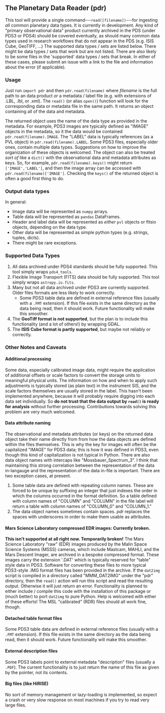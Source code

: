 ## The Planetary Data Reader (pdr)
This tool will provide a single command---`read([filename])`---for ingesting _all_ common planetary data types. It is currently in development. Any kind of "primary observational data" product currently archived in the PDS (under PDS3 or PDS4) should be covered eventually, as should many common data types used in research workflows that do not appear in the PDS (e.g. ISIS Cube, GeoTIFF, ...) The supported data types / sets are listed below. There might be data types / sets that work but are not listed. There are also likely to be some files in the 'supported' data types / sets that break. In either of these cases, please submit an issue with a link to the file and information about the error (if applicable).

### Usage
Just run `import pdr` and then `pdr.read(filename)` where _filename_ is the full path to an data product _or_ a metadata / label file (e.g. with extensions of .LBL, .lbl, or .xml). The `read()` (or alias `open()`) function will look for the corresponding data or metadata file in the same path. It returns an object containing all of the data and metadata.

The returned object uses the name of the data type as provided in the metadata. For example, PDS3 images are typically defined as "IMAGE" objects in the metadata, so it the data would be contained `pdr.read(filename).IMAGE`. The "LABEL" data is typically references (as a PVL object) in `pdr.read(filename).LABEL`. Some PDS3 files, especially older ones, contain multiple data types. Suggestions on how to improve the organization of these objects is welcomed.
The object can also be treated _sort of_ like a `dict()` with the observational data and metadata attributes as keys. So, for example, `pdr.read(filename).keys()` might return `['IMAGE','LABEL']`, and then the image array can be accessed with `pdr.read(filename)['IMAGE']`. Checking the `keys()` of the returned object is often a good first thing to do.

### Output data types
In general:
+ Image data will be represented as `numpy` arrays.
+ Table data will be represented as `pandas` DataFrames.
+ Header and label data will be represented as _either_ `pvl` objects or fitsio objects, depending on the data type.
+ Other data will be represented as simple python types (e.g. strings, tuples, dicts).
+ There might be rare exceptions.

### Supported Data Types
1. All data archived under PDS4 standards should be fully supported. This tool simply wraps `pds4_tools`.
2. Flexible Image Transport (FITS) data should be fully supported. This tool simply wraps `astropy.io.fits`.
3. Many but not all data archived under PDS3 are currently supported. Older files formats are less likely to work correctly.
   + Some PDS3 table data are defined in external reference files (usually with a `.FMT` extension). If this file exists in the same directory as the data being read, then it should work. Future functionality will make this smoother.
4. The **GeoTiff format is not supported**, but the plan is to include this functionality (and a lot of others!) by wrapping GDAL.
5. The **ISIS Cube format is partly supported**, but maybe not reliably or correctly.
    
### Other Notes and Caveats
#### Additional processing
Some data, especially calibrated image data, might require the application of additional offsets or scale factors to convert the storage units to meaningful physical units. The information on how and when to apply such adjustments is typically stored (as plain text) in the instrument SIS, and the scale factors themselves are usually stored in the label. This hasn't been implemented anywhere, because it will probably require digging into each data set individually. So **do not trust that the data output by `read()` is ready for analysis** without further processing. Contributions towards solving this problem are very much welcomed.

#### Data attribute naming
The observational and metadata attributes (or keys) on the returned data object take their name directly from from how the data objects are defined within the files themselves. This is why the key for images will often be the capitalized "IMAGE" for PDS3 data; this is how it was defined in PDS3, even though this kind of capitalization is not typical in Python. There are also data object names with intercaps like "Mossbauer_Spectrum_3". I think that maintaining this strong correlation between the representation of the data in-langauge and the representation of the data in-file is important.
There are two exception cases, at present.
1. Some table data are defined with repeating column names. These are forced to be unique by suffixing an integer that just indexes the order in which the columns occurred in the format definition. So a table defined with column names of "COLUMN" and "COLUMN" in the file label will return a table with column names of "COLUMN_0" and "COLUMN_1."
2. The data object names sometimes contain spaces. _pdr_ replaces the spaces with underscores in order to make them usable as attributes.

#### Mars Science Laboratory compressed EDR images: Currently broken.
**This isn't supported at all right now. Temporarily broken!** The Mars Science Laboratory "raw" (EDR) images produced by the Malin Space Science Systems (MSSS) cameras, which include Mastcam, MAHLI, and the Mars Descent Imager, are archived in a bespoke compressed format. These images carry the extension '.DAT' which is typically reserved for "table" style data in PDS3. Software for converting these files to more typical PDS3-style .IMG format files has been provided in the archive. If the `dat2img` script is compiled in a directory called "MMM_DAT2IMG" under the "pdr" directory, then the `read()` action will run this script and read the resulting output. Otherwise it will just return an error. Functionality is planned to either include / compile this code with the installation of this package or (much better) to port `dat2img` to pure Python. Help is welcomed with either of these efforts! The MSL "calibrated" (RDR) files should all work fine, though.


#### Detached table format files
Some PDS3 table data are defined in external reference files (usually with a `.FMT` extension). If this file exists in the same directory as the data being read, then it should work. Future functionality will make this smoother.

#### External description files
Some PDS3 labels point to external metadata "description" files (usually a `.PDF`). The current functionality is to just return the name of this file as given by the pointer, not its contents.

#### Big files (like HiRISE)
No sort of memory management or lazy-loading is implemented, so expect a crash or very slow response on most machines if you try to read very large files.
